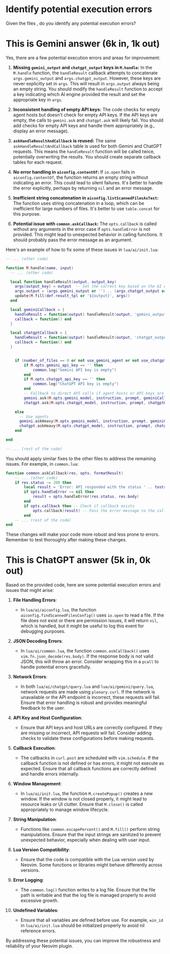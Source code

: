 # Identify potential execution errors

Given the files , do you identify any potential execution errors?


# This is Gemini answer (6k in, 1k out)

Yes, there are a few potential execution errors and areas for improvement:

1. **Missing `gemini_output` and `chatgpt_output` keys in `M.handle`:** In the `M.handle` function, the `handleResult` callback attempts to concatenate `args.gemini_output` and `args.chatgpt_output`. However, these keys are never explicitly set in `args`.  This will result in `args.output` always being an empty string.  You should modify the `handleResult` function to accept a key indicating which AI engine provided the result and set the appropriate key in `args`.

2. **Inconsistent handling of empty API keys:** The code checks for empty agent hosts but doesn't check for empty API keys. If the API keys are empty, the calls to `gemini.ask` and `chatgpt.ask` will likely fail.  You should add checks for empty API keys and handle them appropriately (e.g., display an error message).

3. **`askHandleResultAndCallback` is reused:** The same `askHandleResultAndCallback` table is used for both Gemini and ChatGPT requests. This means the `handleResult` function will be called twice, potentially overwriting the results. You should create separate callback tables for each request.

4. **No error handling in `aiconfig.contentOf`:**  If `io.open` fails in `aiconfig.contentOf`, the function returns an empty string without indicating an error. This could lead to silent failures.  It's better to handle the error explicitly, perhaps by returning `nil` and an error message.

5. **Inefficient string concatenation in `aiconfig.listScannedFilesAsText`:** The function uses string concatenation in a loop, which can be inefficient for large numbers of files.  It's better to use `table.concat` for this purpose.

6. **Potential issue with `common.askCallback`:** The `opts.callback` is called without any arguments in the error case if `opts.handleError` is not provided. This might lead to unexpected behavior in calling functions. It should probably pass the error message as an argument.


Here's an example of how to fix some of these issues in `lua/ai/init.lua`:

```lua
-- ... (other code)

function M.handle(name, input)
  -- ... (other code)

  local function handleResult(output, output_key)
    args[output_key] = output  -- Set the correct key based on the AI engine
    args.output = (args.gemini_output or '') .. (args.chatgpt_output or '')
    update(M.fill(def.result_tpl or '${output}', args))
  end

  local geminiCallback = {
    handleResult = function(output) handleResult(output, 'gemini_output') end,
    callback = function() end
  }

  local chatgptCallback = {
    handleResult = function(output) handleResult(output, 'chatgpt_output') end,
    callback = function() end
  }


    if (number_of_files == 0 or not use_gemini_agent or not use_chatgpt_agent or M.opts.gemini_api_key == '' or M.opts.chatgpt_api_key == '') then
        if M.opts.gemini_api_key == '' then
            common.log("Gemini API key is empty")
        end
        if M.opts.chatgpt_api_key == '' then
            common.log("ChatGPT API key is empty")
        end
        -- Fallback to direct API calls if agent hosts or API keys are missing
        gemini.ask(M.opts.gemini_model, instruction, prompt, geminiCallback, M.opts.gemini_api_key)
        chatgpt.ask(M.opts.chatgpt_model, instruction, prompt, chatgptCallback, M.opts.chatgpt_api_key)

    else
      -- Use agents
      gemini.askHeavy(M.opts.gemini_model, instruction, prompt, geminiCallback, M.opts.gemini_agent_host)
      chatgpt.askHeavy(M.opts.chatgpt_model, instruction, prompt, chatgptCallback, M.opts.chatgpt_agent_host)
    end

end

-- ... (rest of the code)
```

You should apply similar fixes to the other files to address the remaining issues.  For example, in `common.lua`:

```lua
function common.askCallback(res, opts, formatResult)
    -- ... (other code)
    if res.status ~= 200 then
        local result = 'Error: API responded with the status ' .. tostring(res.status) .. '\n\n' .. res.body
        if opts.handleError ~= nil then
            result = opts.handleError(res.status, res.body)
        end
        if opts.callback then -- Check if callback exists
            opts.callback(result) -- Pass the error message to the callback
        end
    -- ... (rest of the code)
end
```
These changes will make your code more robust and less prone to errors.  Remember to test thoroughly after making these changes.


# This is ChatGPT answer (5k in, 0k out)

Based on the provided code, here are some potential execution errors and issues that might arise:

1. **File Handling Errors**:
   - In `lua/ai/aiconfig.lua`, the function `aiconfig.findScannedFilesConfig()` uses `io.open` to read a file. If the file does not exist or there are permission issues, it will return `nil`, which is handled, but it might be useful to log this event for debugging purposes.

2. **JSON Decoding Errors**:
   - In `lua/ai/common.lua`, the function `common.askCallback()` uses `vim.fn.json_decode(res.body)`. If the response body is not valid JSON, this will throw an error. Consider wrapping this in a `pcall` to handle potential errors gracefully.

3. **Network Errors**:
   - In both `lua/ai/chatgpt/query.lua` and `lua/ai/gemini/query.lua`, network requests are made using `plenary.curl`. If the network is unavailable or the API endpoint is incorrect, these requests will fail. Ensure that error handling is robust and provides meaningful feedback to the user.

4. **API Key and Host Configuration**:
   - Ensure that API keys and host URLs are correctly configured. If they are missing or incorrect, API requests will fail. Consider adding checks to validate these configurations before making requests.

5. **Callback Execution**:
   - The callbacks in `curl.post` are scheduled with `vim.schedule`. If the callback function is not defined or has errors, it might not execute as expected. Ensure that all callback functions are correctly defined and handle errors internally.

6. **Window Management**:
   - In `lua/ai/init.lua`, the function `M.createPopup()` creates a new window. If the window is not closed properly, it might lead to resource leaks or UI clutter. Ensure that `M.close()` is called appropriately to manage window lifecycle.

7. **String Manipulation**:
   - Functions like `common.escapePercent()` and `M.fill()` perform string manipulations. Ensure that the input strings are sanitized to prevent unexpected behavior, especially when dealing with user input.

8. **Lua Version Compatibility**:
   - Ensure that the code is compatible with the Lua version used by Neovim. Some functions or libraries might behave differently across versions.

9. **Error Logging**:
   - The `common.log()` function writes to a log file. Ensure that the file path is writable and that the log file is managed properly to avoid excessive growth.

10. **Undefined Variables**:
    - Ensure that all variables are defined before use. For example, `win_id` in `lua/ai/init.lua` should be initialized properly to avoid nil reference errors.

By addressing these potential issues, you can improve the robustness and reliability of your Neovim plugin.


